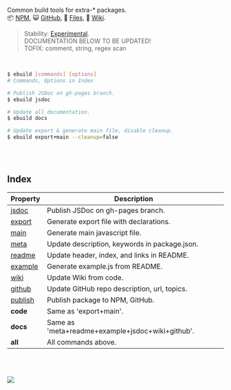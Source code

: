 Common build tools for extra-* packages.<br>
:package: [NPM](https://www.npmjs.com/package/extra-build),
:smiley_cat: [GitHub](https://github.com/orgs/nodef/packages?repo_name=extra-build),
:scroll: [Files](https://unpkg.com/extra-build/),
:blue_book: [Wiki](https://github.com/nodef/extra-build/wiki/).

> Stability: [Experimental](https://www.youtube.com/watch?v=L1j93RnIxEo).<br>
> DOCUMENTATION BELOW TO BE UPDATED!<br>
> TOFIX: comment, string, regex scan

<br>

```bash
$ ebuild [commands] [options]
# Commands, Options in Index
```

```bash
# Publish JSDoc on gh-pages branch.
$ ebuild jsdoc

# Update all documentation.
$ ebuild docs

# Update export & generate main file, disable cleanup.
$ ebuild export+main --cleanup=false
```

<br>
<br>


## Index

| Property  | Description                                      |
| --------- | ------------------------------------------------ |
| [jsdoc]   | Publish JSDoc on gh-pages branch.                |
| [export]  | Generate export file with declarations.          |
| [main]    | Generate main javascript file.                   |
| [meta]    | Update description, keywords in package.json.    |
| [readme]  | Update header, index, and links in README.       |
| [example] | Generate example.js from README.                 |
| [wiki]    | Update Wiki from code.                           |
| [github]  | Update GitHub repo description, url, topics.     |
| [publish] | Publish package to NPM, GitHub.                          |
| **code**  | Same as 'export+main'.                           |
| **docs**  | Same as 'meta+readme+example+jsdoc+wiki+github'. |
| **all**   | All commands above.                              |

<br>
<br>

[![](https://img.youtube.com/vi/BCxhQpS5fQ0/maxresdefault.jpg)](https://www.youtube.com/watch?v=BCxhQpS5fQ0)

[jsdoc]: https://github.com/nodef/extra-build/wiki/jsdoc
[export]: https://github.com/nodef/extra-build/wiki/export
[main]: https://github.com/nodef/extra-build/wiki/main
[meta]: https://github.com/nodef/extra-build/wiki/meta
[readme]: https://github.com/nodef/extra-build/wiki/readme
[example]: https://github.com/nodef/extra-build/wiki/example
[wiki]: https://github.com/nodef/extra-build/wiki/wiki
[github]: https://github.com/nodef/extra-build/wiki/github
[publish]: https://github.com/nodef/extra-build/wiki/publish
